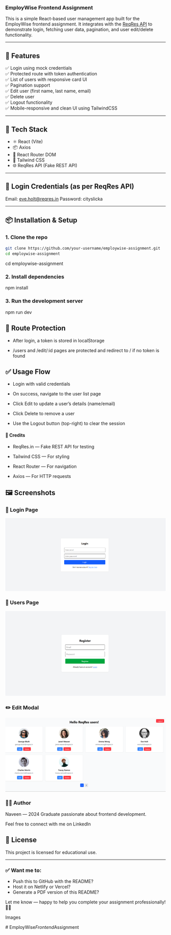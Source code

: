 ### EmployWise Frontend Assignment

This is a simple React-based user management app built for the EmployWise frontend assignment. It integrates with the [ReqRes API](https://reqres.in/) to demonstrate login, fetching user data, pagination, and user edit/delete functionality.

---

## 🚀 Features

✅ Login using mock credentials  
✅ Protected route with token authentication  
✅ List of users with responsive card UI  
✅ Pagination support  
✅ Edit user (first name, last name, email)  
✅ Delete user  
✅ Logout functionality  
✅ Mobile-responsive and clean UI using TailwindCSS

---

## 🧰 Tech Stack

- ⚛️ React (Vite)
- 📦 Axios
- 🔄 React Router DOM
- 🎨 Tailwind CSS
- 🌐 ReqRes API (Fake REST API)

---

## 🔐 Login Credentials (as per ReqRes API)

Email: eve.holt@reqres.in
Password: cityslicka


---

## 📦 Installation & Setup

### 1. Clone the repo

```bash
git clone https://github.com/your-username/employwise-assignment.git
cd employwise-assignment
```

cd employwise-assignment

### 2. Install dependencies


npm install

### 3. Run the development server

npm run dev


## 🔐 Route Protection
- After login, a token is stored in localStorage

- /users and /edit/:id pages are protected and redirect to / if no token is found

## ✅ Usage Flow
- Login with valid credentials

- On success, navigate to the user list page

- Click Edit to update a user’s details (name/email)

- Click Delete to remove a user

- Use the Logout button (top-right) to clear the session


#### 📎 Credits
- ReqRes.in — Fake REST API for testing

- Tailwind CSS — For styling

- React Router — For navigation

- Axios — For HTTP requests

## 🖼️ Screenshots

### 🔐 Login Page

![Login Page](./src/assets/LoginPage.png)

### 👤 Users Page

![Register Page](./src/assets/RegisterPage.png)

### ✏️ Edit Modal

![Home Page](./src/assets/HomePage.png)

### 👨‍💻 Author
Naveen — 2024 Graduate passionate about frontend development.

Feel free to connect with me on LinkedIn

## 📌 License
This project is licensed for educational use.


---

### ✅ Want me to:
- Push this to GitHub with the README?
- Host it on Netlify or Vercel?
- Generate a PDF version of this README?

Let me know — happy to help you complete your assignment professionally! 💼🚀


Images





#   E m p l o y W i s e _ F r o n t e n d _ A s s i g n m e n t 
 
 
